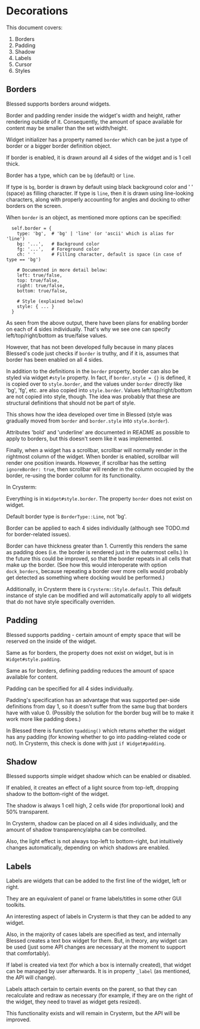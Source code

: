 # Decorations

This document covers:

1. Borders
2. Padding
3. Shadow
4. Labels
5. Cursor
6. Styles

## Borders

Blessed supports borders around widgets.

Border and padding render inside the widget's width and height, rather rendering outside of it. Consequently,
the amount of space available for content may be smaller than the set width/height.

Widget initializer has a property named `border` which can be just a type of border or a bigger border definition object.

If border is enabled, it is drawn around all 4 sides of the widget and is 1 cell thick.

Border has a type, which can be `bg` (default) or `line`.

If type is `bg`, border is drawn by default using black background color and ' ' (space) as filling character.
If type is `line`, then it is drawn using line-looking characters, along with properly accounting for angles and docking to other borders on the screen.

When `border` is an object, as mentioned more options can be specified:

```
  self.border = {
    type: 'bg',  # 'bg' | 'line' (or 'ascii' which is alias for 'line')
    bg: '...',   # Background color
    fg: '...',   # Foreground color
    ch: ' '      # Filling character, default is space (in case of type == 'bg')

    # Documented in more detail below:
    left: true/false,
    top: true/false,
    right: true/false,
    bottom: true/false,

    # Style (explained below)
    style: { ... }
  }
```

As seen from the above output, there have been plans for enabling border on each of 4 sides individually.
That's why we see one can specify left/top/right/bottom as true/false values.

However, that has not been developed fully because in many places Blessed's code just checks if
`border` is truthy, and if it is, assumes that border has been enabled on all 4 sides.

In addition to the definitions in the `border` property, border can also be styled via widget `#style` property.
In fact, if `border.style = {}` is defined, it is copied over to `style.border`, and the values under `border`
directly like 'bg', 'fg', etc. are also copied into `style.border`. Values left/top/right/bottom are not copied
into style, though. The idea was probably that these are structural definitions that should not be part
of style.

This shows how the idea developed over time in Blessed (style was gradually moved from `border` and `border.style`
into `style.border`).

Attributes 'bold' and 'underline' are documented in README as possible to apply to borders, but this doesn't
seem like it was implemented.

Finally, when a widget has a scrollbar, scrollbar will normally render in the rightmost column of the
widget. When border is enabled, scrollbar will render one position inwards. However, if scrollbar has the
setting `ignoreBorder: true`, then scrollbar will render in the column occupied by the border, re-using
the border column for its functionality.

In Crysterm:

Everything is in `Widget#style.border`. The property `border` does not exist on widget.

Default border type is `BorderType::Line`, not 'bg'.

Border can be applied to each 4 sides individually (although see TODO.md for border-related issues).

Border can have thickness greater than 1. Currently this renders the same as padding does (i.e. the
border is rendered just in the outermost cells.) In the future this could be improved, so that the
border repeats in all cells that make up the border. (See how this would interoperate with option
`dock_borders`, because repeating a border over more cells would probably get detected as something
where docking would be performed.)

Additionally, in Crysterm there is `Crysterm::Style.default`. This default instance of style can be
modified and will automatically apply to all widgets that do not have style specifically overriden.

## Padding

Blessed supports padding - certain amount of empty space that will be reserved on the inside of the widget.

Same as for borders, the property does not exist on widget, but is in `Widget#style.padding`.

Same as for borders, defining padding reduces the amount of space available for content.

Padding can be specified for all 4 sides individually.

Padding's specification has an advantage that was supported per-side definitions from day 1, so it
doesn't suffer from the same bug that borders have with value 0. (Possibly the solution for the border
bug will be to make it work more like padding does.)

In Blessed there is function `tpadding()` which returns whether the widget has any padding (for
knowing whether to go into padding-related code or not). In Crysterm, this check is done with
just `if Widget#padding`.

## Shadow

Blessed supports simple widget shadow which can be enabled or disabled.

If enabled, it creates an effect of a light source from top-left, dropping shadow to the
bottom-right of the widget.

The shadow is always 1 cell high, 2 cells wide (for proportional look) and 50% transparent.

In Crysterm, shadow can be placed on all 4 sides individually, and the amount of
shadow transparency/alpha can be controlled.

Also, the light effect is not always top-left to bottom-right, but intuitively changes
automatically, depending on which shadows are enabled.

## Labels

Labels are widgets that can be added to the first line of the widget, left or right.

They are an equivalent of panel or frame labels/titles in some other GUI toolkits.

An interesting aspect of labels in Crysterm is that they can be added to any widget.

Also, in the majority of cases labels are specified as text, and internally Blessed creates
a text box widget for them. But, in theory, any widget can be used (just some API changes
are necessary at the moment to support that comfortably).

If label is created via text (for which a box is internally created), that widget can
be managed by user afterwards. It is in property `_label` (as mentioned, the API will change).

Labels attach certain to certain events on the parent, so that they can recalculate
and redraw as necessary (for example, if they are on the right of the widget, they need to
travel as widget gets resized).

This functionality exists and will remain in Crysterm, but the API will be improved.

